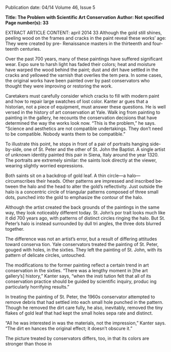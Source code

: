 Publication date: 04/14
Volume 46, Issue 5

**Title: The Problem with Scientific Art Conservation**
**Author: Not specified**
**Page number(s): 33**

EXTRACT ARTICLE CONTENT:
april 2014
33
Although the gold still shines, peeling wood 
on the frames and cracks in the paint reveal 
these works’ age: They were created by pre-
Renaissance masters in the thirteenth and four­
teenth centuries.


Over the past 700 years, many of these 
paintings have suffered significant wear. Expo­
sure to harsh light has faded their colors; heat 
and moisture have warped the wood behind the 
paint; dust and dirt have settled in the cracks 
and yellowed the varnish that overlies the tem­
pera. In some cases, the original works have 
been painted over by past conservators who 
thought they were improving or restoring the 
work.


Caretakers must carefully consider which 
cracks to fill with modern paint and how to 
repair large swatches of lost color. Kanter ar­
gues that a historian, not a piece of equipment, 
must answer these questions. He is well versed 
in the history of art conservation at Yale. Walk­
ing from painting to painting in the gallery, he 
recounts the conservation decisions that have 
determined the way the works look now. 
 “This is the problem,” he says. “Science and 
aesthetics are not compatible undertakings. 
They don’t need to be compatible. Nobody 
wants them to be compatible.”


To illustrate this point, he stops in front of 
a pair of portraits hanging side-by-side, one of 
St. Peter and the other of St. John the Baptist. 
A single artist of unknown identity painted this 
pair in Siena, Italy around the year 1320. The 
portraits are extremely similar: the saints look 
directly at the viewer, wearing slightly worried 
expressions.


Both saints sit on a backdrop of gold leaf. A 
thin circle—a halo—circumscribes their heads. 
Other patterns are impressed and inscribed be­
tween the halo and the head to alter the gold’s 
reflectivity. Just outside the halo is a concentric 
circle of triangular patterns composed of three 
small dots, punched into the gold to emphasize 
the contour of the halo.


Although the artist created the back­
grounds of the paintings in the same way, they 
look noticeably different today. St. John’s por­
trait looks much like it did 700 years ago, with 
patterns of distinct circles ringing the halo. But 
St. Peter’s halo is instead surrounded by dull tri­
angles, the three dots blurred together. 


The difference was not an artist’s error, but 
a result of differing attitudes toward conserva­
tion. Yale conservators treated the painting of 
St. Peter, gouged with holes, in the sixties. They 
left the painting of St. John, with its pattern of 
delicate circles, untouched. 


The modifications to the former painting 
reflect a certain trend in art conservation in the 
sixties. “There was a lengthy moment in [the art 
gallery’s] history,” Kanter says, “when the insti­
tution felt that all of its conservation practice 
should be guided by scientific inquiry, produc­
ing particularly horrifying results.”


In treating the painting of St. Peter, the 
1960s conservator attempted to remove debris 
that had settled into each small hole punched in 
the pattern. Though he removed the dirt care­
fully, he also, inevitably, removed the tiny flakes 
of gold leaf that had kept the small holes sepa­
rate and distinct.


“All he was interested in was the materials, 
not the impression,” Kanter says. “The dirt en­
hances the original effect; it doesn’t obscure it.”


The picture treated by conservators differs, 
too, in that its colors are stronger than those in